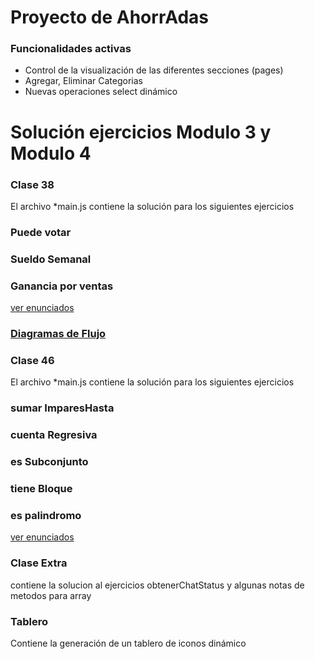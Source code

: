 # Proyecto de AhorrAdas

### Funcionalidades activas

- Control de la visualización de las diferentes secciones (pages)
- Agregar, Eliminar Categorias
- Nuevas operaciones select dinámico

# Solución ejercicios Modulo 3 y Modulo 4

### Clase 38

El archivo \*main.js contiene la solución para los siguientes ejercicios

### Puede votar

### Sueldo Semanal

### Ganancia por ventas

[ver enunciados](https://github.com/Ada-IT/ejercicios-frontend/blob/master/modulo-3/ejercicios/32-estructuras-de-control-if.md)

### [Diagramas de Flujo](https://drive.google.com/file/d/1CZxBNGxNtiitDZJz9yEcpDomtwW2MBpF/view?usp=sharing)

### Clase 46

El archivo \*main.js contiene la solución para los siguientes ejercicios

### sumar ImparesHasta

### cuenta Regresiva

### es Subconjunto

### tiene Bloque

### es palindromo

[ver enunciados](https://github.com/Ada-IT/ejercicios-frontend/blob/master/modulo-4/43-bucles.md)

### Clase Extra

contiene la solucion al ejercicios obtenerChatStatus y algunas notas de metodos para array

### Tablero

Contiene la generación de un tablero de iconos dinámico
